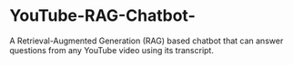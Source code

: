 # YouTube-RAG-Chatbot-
A Retrieval-Augmented Generation (RAG) based chatbot that can answer questions from any YouTube video using its transcript.

